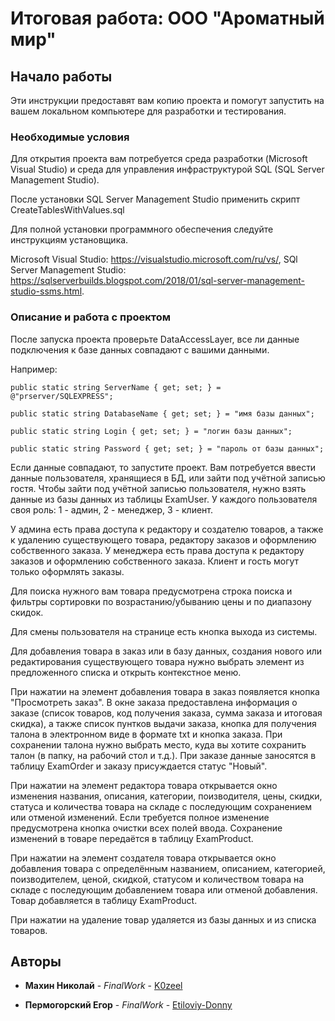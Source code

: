 # Итоговая работа: ООО "Ароматный мир"

## Начало работы

Эти инструкции предоставят вам копию проекта и помогут запустить на вашем локальном компьютере для разработки и тестирования.

### Необходимые условия

Для открытия проекта вам потребуется среда разработки (Microsoft Visual Studio) и среда для управления инфраструктурой SQL (SQL Server Management Studio).

После установки SQL Server Management Studio применить скрипт CreateTablesWithValues.sql

Для полной установки программного обеспечения следуйте инструкциям установщика.

Microsoft Visual Studio: https://visualstudio.microsoft.com/ru/vs/,
SQl Server Management Studio: https://sqlserverbuilds.blogspot.com/2018/01/sql-server-management-studio-ssms.html.

### Описание и работа с проектом

После запуска проекта проверьте DataAccessLayer, все ли данные подключения к базе данных совпадают с вашими данными.

Например:

```
public static string ServerName { get; set; } = @"prserver/SQLEXPRESS";

public static string DatabaseName { get; set; } = "имя базы данных";

public static string Login { get; set; } = "логин базы данных";

public static string Password { get; set; } = "пароль от базы данных";
```

Если данные совпадают, то запустите проект. Вам потребуется ввести данные пользователя, хранящиеся в БД, или зайти под учётной записью гостя. 
Чтобы зайти под учётной записью пользователя, нужно взять данные из базы данных из таблицы ExamUser. 
У каждого пользователя своя роль: 1 - админ, 2 - менеджер, 3 - клиент.

У админа есть права доступа к редактору и создателю товаров, а также к удалению существующего товара, редактору заказов и оформлению собственного заказа.
У менеджера есть права доступа к редактору заказов и оформлению собственного заказа.
Клиент и гость могут только оформлять заказы.

Для поиска нужного вам товара предусмотрена строка поиска и фильтры сортировки по возрастанию/убыванию цены и по диапазону скидок.

Для смены пользователя на странице есть кнопка выхода из системы.

Для добавления товара в заказ или в базу данных, создания нового или редактирования существующего товара нужно выбрать элемент из предложенного списка и открыть контекстное меню.

При нажатии на элемент добавления товара в заказ появляется кнопка "Просмотреть заказ". В окне заказа предоставлена информация о заказе (список товаров, код получения заказа, сумма заказа и итоговая скидка), а также список пунтков выдачи заказа, кнопка для получения талона в электронном виде в формате txt и кнопка заказа.
При сохранении талона нужно выбрать место, куда вы хотите сохранить талон (в папку, на рабочий стол и т.д.). При заказе данные заносятся в таблицу ExamOrder и заказу присуждается статус "Новый".

При нажатии на элемент редактора товара открывается окно изменения названия, описания, категории, поизводителя, цены, скидки, статуса и количества товара на складе с последующим сохранением или отменой изменений. Если требуется полное изменение предусмотрена кнопка очистки всех полей ввода. Сохранение изменений в товаре передаётся в таблицу ExamProduct.

При нажатии на элемент создателя товара открывается окно добавления товара с определённым названием, описанием, категорией, поизводителем, ценой, скидкой, статусом и количеством товара на складе с последующим добавлением товара или отменой добавления. Товар добавляется в таблицу ExamProduct.

При нажатии на удаление товар удаляется из базы данных и из списка товаров.

## Авторы

* **Махин Николай** - *FinalWork* - [K0zeel](https://github.com/K0zeel)

* **Пермогорский Егор** - *FinalWork* - [Etiloviy-Donny](https://github.com/Etiloviy-Donny)
